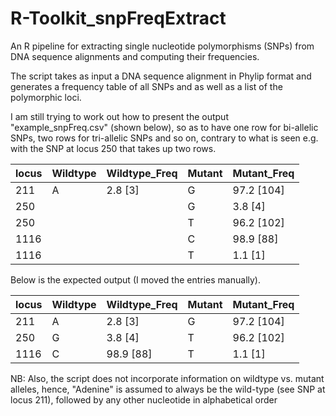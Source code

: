 # R-Toolkit_snpFreqExtract
An R pipeline for extracting single nucleotide polymorphisms (SNPs) from DNA 
sequence alignments and computing their frequencies.

The script takes as input a DNA sequence alignment in Phylip format and generates 
a frequency table of all SNPs and as well as a list of the polymorphic loci.

I am still trying to work out how to present the output "example_snpFreq.csv" (shown below),
so as to have one row for bi-allelic SNPs, two rows for tri-allelic SNPs and so on,
contrary to what is seen e.g. with the SNP at locus 250 that takes up two rows.

| locus | Wildtype | Wildtype_Freq | Mutant | Mutant_Freq |
|-------|----------|---------------|--------|-------------|
| 211   | A        | 2.8 [3]       | G      | 97.2 [104]  |
| 250   |          |               | G      | 3.8 [4]     |
| 250   |          |               | T      | 96.2 [102]  |
| 1116  |          |               | C      | 98.9 [88]   |
| 1116  |          |               | T      | 1.1 [1]     |


Below is the expected output (I moved the entries manually).

| locus | Wildtype | Wildtype_Freq | Mutant | Mutant_Freq |
|-------|----------|---------------|--------|-------------|
| 211   | A        | 2.8 [3]       | G      | 97.2 [104]  |
| 250   | G        | 3.8 [4]       | T      | 96.2 [102]  |
| 1116  | C        | 98.9 [88]     | T      | 1.1 [1]     |

NB: Also, the script does not incorporate information on wildtype vs. mutant alleles, 
hence, "Adenine" is assumed to always be the wild-type (see SNP at locus 211), followed 
by any other nucleotide in alphabetical order
